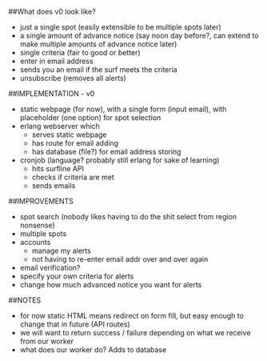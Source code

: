 ##What does v0 look like?

- just a single spot (easily extensible to be multiple spots later)
- a single amount of advance notice (say noon day before?, can extend to make multiple amounts of advance notice later)
- single criteria (fair to good or better)
- enter in email address
- sends you an email if the surf meets the criteria
- unsubscribe (removes all alerts)

##IMPLEMENTATION - v0

- static webpage (for now), with a single form (input email), with placeholder (one option) for spot selection
- erlang webserver which
  - serves static webpage
  - has route for email adding
  - has database (file?) for email address storing
- cronjob (language? probably still erlang for sake of learning)
  - hits surfline API
  - checks if criteria are met
  - sends emails

##IMPROVEMENTS

- spot search (nobody likes having to do the shit select from region nonsense)
- multiple spots
- accounts
  - manage my alerts
  - not having to re-enter email addr over and over again
- email verification?
- specify your own criteria for alerts
- change how much advanced notice you want for alerts

##NOTES
- for now static HTML means redirect on form fill, but easy enough to change that in future (API routes)
- we will want to return success / failure depending on what we receive from our worker
- what does our worker do? Adds to database
